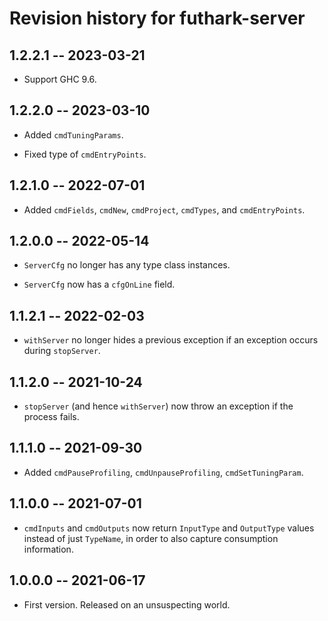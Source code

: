 # Revision history for futhark-server

## 1.2.2.1 -- 2023-03-21

* Support GHC 9.6.

## 1.2.2.0 -- 2023-03-10

* Added `cmdTuningParams`.

* Fixed type of `cmdEntryPoints`.

## 1.2.1.0 -- 2022-07-01

* Added `cmdFields`, `cmdNew`, `cmdProject`, `cmdTypes`, and `cmdEntryPoints`.

## 1.2.0.0 -- 2022-05-14

* `ServerCfg` no longer has any type class instances.

* `ServerCfg` now has a `cfgOnLine` field.

## 1.1.2.1 -- 2022-02-03

* `withServer` no longer hides a previous exception if an exception
  occurs during `stopServer`.

## 1.1.2.0 -- 2021-10-24

* `stopServer` (and hence `withServer`) now throw an exception if the
  process fails.

## 1.1.1.0 -- 2021-09-30

* Added `cmdPauseProfiling`, `cmdUnpauseProfiling`, `cmdSetTuningParam`.

## 1.1.0.0 -- 2021-07-01

* `cmdInputs` and `cmdOutputs` now return `InputType` and `OutputType`
  values instead of just `TypeName`, in order to also capture
  consumption information.

## 1.0.0.0 -- 2021-06-17

* First version. Released on an unsuspecting world.
